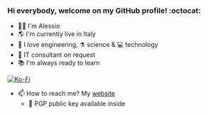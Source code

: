 ### Hi everybody, welcome on my GitHub profile! :octocat:

- :man_technologist: I'm Alessio
- :earth_americas: I'm currently live in Italy
- :robot: I love engineering, :alembic: science & :computer: technology
- :satellite: IT consultant on request
- :books: I'm always ready to learn

[![Ko-Fi](https://ko-fi.com/img/githubbutton_sm.svg "Alessio's Ko-Fi for contributions")](https://ko-fi.com/adurante)

- :mailbox: How to reach me? My [website](https://adurante.github.io/ "Alessio's Website")
	- :closed_lock_with_key: PGP public key available inside
